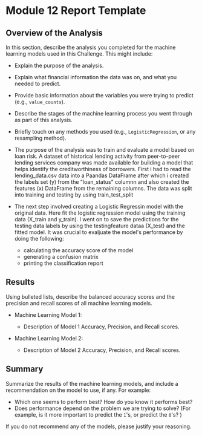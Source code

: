 # Module 12 Report Template

## Overview of the Analysis

In this section, describe the analysis you completed for the machine learning models used in this Challenge. This might include:

* Explain the purpose of the analysis.
* Explain what financial information the data was on, and what you needed to predict.
* Provide basic information about the variables you were trying to predict (e.g., `value_counts`).
* Describe the stages of the machine learning process you went through as part of this analysis.
* Briefly touch on any methods you used (e.g., `LogisticRegression`, or any resampling method).


*  The purpose of the analysis was to train and evaluate a model based on loan risk. A dataset of historical lending activity from peer-to-peer  lending services company was made available for building a model that helps identify the creditworthiness of borrowers. First i had to read the lending_data.csv data into a Paandas DataFrame after which i created the labels set (y) from the "loan_status" columnn and also created the features (x) DataFrame from the remaining columns. The data was split into training and testing by using train_test_split
*  The next step involved creating a Logistic Regressin model with the original data. Here fit the logistic regression model using the training data (X_train and y_train). I went on to save the predictions for the testing data labels by using the testingfeature dataa (X_test) and the fitted model. It was crucial to evaljuate the model's performance by doing the following:
     * calculating the accuracy score of the model
     * generating a confusion matrix
     * printing the classification report
     
## Results

Using bulleted lists, describe the balanced accuracy scores and the precision and recall scores of all machine learning models.

* Machine Learning Model 1:
  * Description of Model 1 Accuracy, Precision, and Recall scores.



* Machine Learning Model 2:
  * Description of Model 2 Accuracy, Precision, and Recall scores.

## Summary

Summarize the results of the machine learning models, and include a recommendation on the model to use, if any. For example:
* Which one seems to perform best? How do you know it performs best?
* Does performance depend on the problem we are trying to solve? (For example, is it more important to predict the `1`'s, or predict the `0`'s? )

If you do not recommend any of the models, please justify your reasoning.
